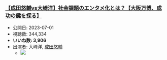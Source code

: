 ### [【成田悠輔vs大﨑洋】社会課題のエンタメ化とは？【大阪万博、成功の鍵を探る】](https://www.youtube.com/watch?v=YL17SfXfZ5Y)
-   公開日: 2023-07-01
-   視聴数: 344,334
-   **いいね数: 3,906**
-   出演者: 大﨑洋, [成田悠輔](/rehacq_fan/people/成田悠輔 "wikilink")
    - [![](https://img.youtube.com/vi/YL17SfXfZ5Y/hqdefault.jpg)](https://www.youtube.com/watch?v=YL17SfXfZ5Y)
